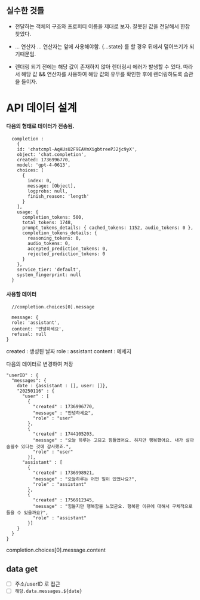## 실수한 것들

- 전달하는 객체의 구조와 프로퍼티 이름을 제대로 보자.
  잘못된 값을 전달해서 한참 찾았다.

- ... 연산자
  ... 연산자는 앞에 사용해야함. {...state} 를 할 경우 뒤에서 덮어쓰기가 되기때문임.

- 렌더링 되기 전에는 해당 값이 존재하지 않아 렌더링시 에러가 발생할 수 있다. 따라서 해당 값 && 연산자를 사용하여 해당 값의 유무를 확인한 후에 렌더링하도록 습관을 들이자.
# API 데이터 설계

#### 다음의 형태로 데이터가 전송됨.

```
  completion :
    {
    id: 'chatcmpl-AqAUsU2F9EAVmXigbtreePJ2jc9yX',
    object: 'chat.completion',
    created: 1736996770,
    model: 'gpt-4-0613',
    choices: [
      {
        index: 0,
        message: [Object],
        logprobs: null,
        finish_reason: 'length'
      }
    ],
    usage: {
      completion_tokens: 500,
      total_tokens: 1748,
      prompt_tokens_details: { cached_tokens: 1152, audio_tokens: 0 },
      completion_tokens_details: {
        reasoning_tokens: 0,
        audio_tokens: 0,
        accepted_prediction_tokens: 0,
        rejected_prediction_tokens: 0
      }
    },
    service_tier: 'default',
    system_fingerprint: null
  }
```

#### 사용할 데이터

```
  //completion.choices[0].message

  message: {
  role: 'assistant',
  content: '안녕하세요',
  refusal: null
}
```

created : 생성된 날짜
role : assistant
content : 메세지

다음의 데이터로 변경하여 저장

```
"userID" : {
  "messages": {
    date : {assistant : [], user: []},
    "20250116" : {
      "user" : [
        {
          "created" : 1736996770,
          "message" : "안녕하세요",
          "role" : "user"
        }, 
        {
          "created" : 1744105203,
          "message" : "오늘 하루는 고되고 힘들었어요. 하지만 행복했어요. 내가 살아 숨쉴수 있다는 것에 감사했죠.",
          "role" : "user"
        }],
      "assistant" : [
        {
          "created" : 1736998921,
          "message" : "오늘하루는 어떤 일이 있었나요?",
          "role" : "assistant"
        }, 
        {
          "created" : 1756912345,
          "message" : "힘들지만 행복함을 느꼈군요. 행복한 이유에 대해서 구체적으로 들을 수 있을까요?",
          "role" : "assistant"
        }]
    }
  }
}
```

completion.choices[0].message.content

## data get

 - [ ] 주소/userID 로 접근
 - [ ] `해당.data.messages.${date}`
